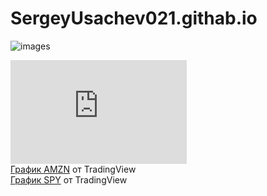 # SergeyUsachev021.githab.io

![images](https://user-images.githubusercontent.com/114472570/207258454-fcdb864b-8638-4ec1-9dc2-e83cab5dcc2a.jpg)

<!--Dayspedia.com widget--><iframe width='282' height='166' style='padding:0!important;margin:0!important;border:none!important;background:none!important;background:transparent!important' marginheight='0' marginwidth='0' frameborder='0' scrolling='no' comment='/*defined*/' src='https://dayspedia.com/if/digit/?v=1&iframe=eyJ3LTEyIjpmYWxzZSwidy0xMSI6dHJ1ZSwidy0xMyI6dHJ1ZSwidy0xNCI6ZmFsc2UsInctMTUiOmZhbHNlLCJ3LTExMCI6ZmFsc2UsInctd2lkdGgtMCI6dHJ1ZSwidy13aWR0aC0xIjpmYWxzZSwidy13aWR0aC0yIjpmYWxzZSwidy0xNiI6IjI0cHgiLCJ3LTE5IjoiNDgiLCJ3LTE3IjoiMTYiLCJ3LTIxIjp0cnVlLCJiZ2ltYWdlIjoyLCJiZ2ltYWdlU2V0Ijp0cnVlLCJ3LTIxYzAiOiIjZmZmZmZmIiwidy0wIjp0cnVlLCJ3LTMiOnRydWUsInctM2MwIjoiIzM0MzQzNCIsInctM2IwIjoiMSIsInctNiI6IiMzNDM0MzQiLCJ3LTIwIjp0cnVlLCJ3LTQiOiIjMDA3ZGJmIiwidy0xOCI6ZmFsc2UsInctd2lkdGgtMmMtMCI6IjMwMCIsInctMTE1IjpmYWxzZX0=&lang=ru&cityid=5720'></iframe><!--Dayspedia.com widget ENDS-->

<!-- TradingView Widget BEGIN -->
<div class="tradingview-widget-container">
  <div id="tradingview_6389d"></div>
  <div class="tradingview-widget-copyright"><a href="https://ru.tradingview.com/symbols/NASDAQ-AMZN/" rel="noopener" target="_blank"><span class="blue-text">График AMZN</span></a> от TradingView</div>
  <script type="text/javascript" src="https://s3.tradingview.com/tv.js"></script>
  <script type="text/javascript">
  new TradingView.widget(
  {
  "autosize": true,
  "symbol": "NASDAQ:AMZN",
  "interval": "5",
  "timezone": "Asia/Ho_Chi_Minh",
  "theme": "light",
  "style": "1",
  "locale": "ru",
  "toolbar_bg": "#f1f3f6",
  "enable_publishing": false,
  "allow_symbol_change": true,
  "container_id": "tradingview_6389d"
}
  );
  </script>
</div>
<!-- TradingView Widget END -->

<!-- TradingView Widget BEGIN -->
<div class="tradingview-widget-container">
  <div id="tradingview_5a633"></div>
  <div class="tradingview-widget-copyright"><a href="https://ru.tradingview.com/symbols/AMEX-SPY/" rel="noopener" target="_blank"><span class="blue-text">График SPY</span></a> от TradingView</div>
  <script type="text/javascript" src="https://s3.tradingview.com/tv.js"></script>
  <script type="text/javascript">
  new TradingView.widget(
  {
  "width": 1000,
  "height": 1000,
  "symbol": "AMEX:SPY",
  "interval": "5",
  "timezone": "Etc/UTC",
  "theme": "light",
  "style": "1",
  "locale": "ru",
  "toolbar_bg": "#f1f3f6",
  "enable_publishing": false,
  "allow_symbol_change": true,
  "details": true,
  "container_id": "tradingview_5a633"
}
  );
  </script>
</div>
<!-- TradingView Widget END -->
